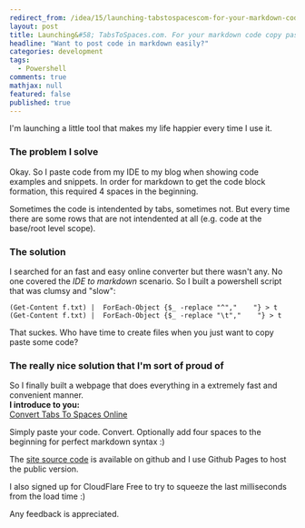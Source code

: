 ```yaml
---
redirect_from: /idea/15/launching-tabstospacescom-for-your-markdown-code-pastes/
layout: post
title: Launching&#58; TabsToSpaces.com. For your markdown code copy pastes
headline: "Want to post code in markdown easily?"
categories: development
tags: 
  - Powershell
comments: true
mathjax: null
featured: false
published: true
---
```

I'm launching a little tool that makes my life happier every time I use it.

### The problem I solve

Okay. So I paste code from my IDE to my blog when showing code examples and snippets. In order for markdown to get the code block formation, this required 4 spaces in the beginning.

Sometimes the code is intendented by tabs, sometimes not. But every time there are some rows that are not intendented at all (e.g. code at the base/root level scope).

### The solution

I searched for an fast and easy online converter but there wasn't any. No one covered the *IDE to markdown* scenario.
So I built a powershell script that was clumsy and "slow":

    (Get-Content f.txt) |  ForEach-Object {$_ -replace "^","    "} > t
    (Get-Content f.txt) |  ForEach-Object {$_ -replace "\t","    "} > t
    
That suckes. Who have time to create files when you just want to copy paste some code?
### The really nice solution that I'm sort of proud of
So I finally built a webpage that does everything in a extremely fast and convenient manner.  
**I introduce to you:**  
[Convert Tabs To Spaces Online](http://tabstospaces.com/)

Simply paste your code. Convert. Optionally add four spaces to the beginning for perfect markdown syntax :)

The [site source code](https://github.com/abergs/tabstospaces) is available on github and I use Github Pages to host the public version.

I also signed up for CloudFlare Free to try to squeeze the last milliseconds from the load time :)

Any feedback is appreciated.
